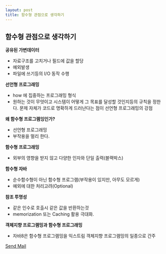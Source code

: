 ```yaml
---
layout: post
title: 함수형 관점으로 생각하기
---
```

## 함수형 관점으로 생각하기 ##
**공유된 가변데이터**
- 자료구조를 고치거나 필드에 값을 할당
- 예외발생
- 파일에 쓰기등의 I/O 동작 수행

**선언형 프로그래밍**
- how 에 집중하는 프로그래밍 형식
- 원하는 것이 무엇이고 시스템이 어떻게 그 목표를 달성할 것인지등의 규칙을 정한다. 문제 자체가 코드로 명확하게 드러난다는 점이 선언형 프로그래밍의 강점

**왜 함수형 프로그램잉인가?**
- 선언형 프로그래밍
- 부작용을 멀리 한다.

**함수형 프로그래밍**
- 외부의 영향을 받지 않고 다양한 인자와 단일 출력(블랙박스)

**함수형 자바**
- 순수함수형이 아닌 함수형 프로그램(부작용이 있지만, 아무도 모르게)
- 예외에 대한 처리고려(Optional)

**참조 투명성**
- 같은 인수로 호출시 같은 값을 반환하는것
- memorization 또는 Caching 활용 극대화.

**객체지향 프로그램밍과 함수형 프로그래밍**
- 자바8은 함수형 프로그램밍을 익스트림 객체지향 프로그램밍의 일종으로 간주


[Send Mail](mailto:probyoo@gmail.com)
